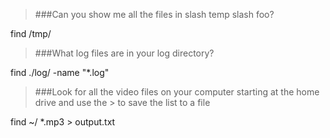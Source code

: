 >###Can you show me all the files in slash temp slash foo?

find /tmp/

>###What log files are in your log directory?

find ./log/ -name "*.log"

>###Look for all the video files on your computer starting at the home drive and use the > to save the list to a file

find ~/ *.mp3 > output.txt
